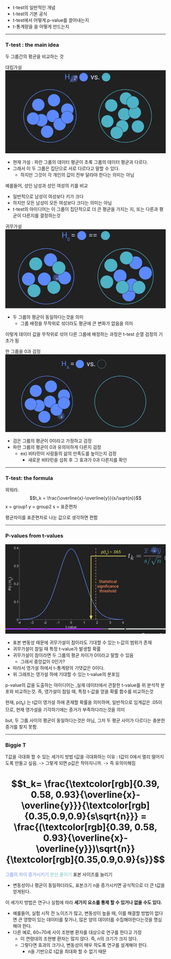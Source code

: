 - t-test의 일반적인 개념
- t-test의 기본 공식
- t-test에서 어떻게 p-value를 끌어내는지
- t-통계량을 을 어떻게 만드는지
---
### T-test : the main idea

두 그룹간의 평균을 비교하는 것

대립가설
![115](../pic/10.The%20t-test%20family/115.png)
- 현재 가설 : 파란 그룹의 데이터 평균이 초록 그룹의 데이터 평균과 다르다.
- 그래서 이 두 그룹은 집단으로 서로 다르다고 말할 수 있다.
	- 하지만 그것이 각 개인의 값이 전부 달라야 한다는 의미는 아님

예를들어, 성인 남성과 성인 여성의 키를 비교
- 일반적으로 남성이 여성보다 키가 크다
- 하지만 모든 남성이 모든 여성보다 크다는 의미는 아님
- t-test의 아이디어는 이 그룹이 집단적으로 더 큰 평균을 가지는 지, 또는 다른과 평균이 다른지를 결정하는것


귀무가설
![115.Pasted image 20240911122026](../pic/10.The%20t-test%20family/115.Pasted%20image%2020240911122026.png)
- 두 그룹의 평균이 동일하다는것을 의미
	- 그룹 배정을 무작위로 섞더라도 평균에 큰 변화가 없음을 의미

이렇게 데이터 값을 무작위로 섞어 다른 그룹에 배정하는 과정은 t-test 순열 검정의 기초가 됨


한 그룹을 0과 검정
![115.Pasted image 20240911122413](../pic/10.The%20t-test%20family/115.Pasted%20image%2020240911122413.png)
- 검은 그룹의 평균이 0이라고 가정하고 검정
- 파란 그룹의 평균이 0과 유의미하게 다른지 검정
	- ex) 비타민이 사람들의 삶의 만족도를 높이는지 검정
		- 새로운 비타민을 섭취 후 그 효과가 0과 다른지를 확인

---
### T-test: the formula
외워라.
$$t_k = \frac{\overline{x}-\overline{y}}{s/\sqrt{n}}$$
x = group1
y = group2
s = 표준편차

평균차이를 표준편차로 나눈 값으로 생각하면 편함


---
### P-values from t-values
![115.Pasted image 20240911143939](../pic/10.The%20t-test%20family/115.Pasted%20image%2020240911143939.png)

- 표본 변동성 때문에 귀무가설이 참이라도 기대할 수 있는 t-값의 범위가 존재
- 귀무가설이 참일 때 특정 t-value가 발생할 확률
- 귀무가설이 참이라면 두 그룹의 평균 차이가 0이라고 말할 수 있음
	- 그래서 중앙값이 0인가?
- 따라서 영가설 하에서 t-통계량의 기댓값은 0이다.
- 위 그래프는 영가설 하에 기대할 수 있는 t-value의 분포임

p-value의 값을 도출하는 아이디어는 ,실제 데이터에서 관찰한 t-value를 위 분석적 분포와 비교하는것.
즉, 영가설이 참일 때, 특정 t-값을 얻을 확률 함수를 비교하는것

현재, p($t_k$) 는 t값이 영가설 하에 존재할 확률을 의미하며, 일반적으로 임계값은 .05이므로, 현재 영가설을 기각하기에는 증거가 부족하다라는것을 의미

but, 두 그룹 사이의 평균이 동일하다는것은 아님, 그저 두 평균 사이가 다르다는 충분한 증거를 찾지 못함.

---
### Biggie T

T값을 극대화 할 수 있는 세가지 방법
t값을 극대화하는 이유 : t값이 0에서 멀리 떨어지도록 만들고 싶음. -> 그렇게 되면 p값은 작아지니까. -> 즉 유의미해짐
# $$t_k= \frac{\textcolor[rgb]{0.39, 0.58, 0.93}{\overline{x}-\overline{y}}}{\textcolor[rgb]{0.35,0.9,0.9}{s\sqrt{n}}} = \frac{(\textcolor[rgb]{0.39, 0.58, 0.93}{\overline{x}-\overline{y}})\sqrt{n}}{\textcolor[rgb]{0.35,0.9,0.9}{s}}$$

<span style="color:rgb(118, 147, 234)">그룹의 차이 증가시키기</span>
<span style="color:rgb(116, 195, 194)">분산 줄이기</span> 
표본 사이즈를 늘리기 
- 변동성이나 평균이 동일하더라도, 표본크기 n을 증가시키면 공식적으로 더 큰 t값을 얻게된다. 

이 세가지 방법은 연구나 실험에 따라 
**세가지 요소를 통제 할 수 있거나 없을 수도 있다.**
- 예를들어, 실험 시작 전 노이즈가 많고, 변동성이 높을 때, 이를 해결할 방법이 없다면 큰 영향이 있는 데이터를 찾거나, 많은 양의 데이터를 수집해야한다는것을 명심해야 한다.
- 다른 예로, 60~70세 사이 조현병 환자를 대상으로 연구를 한다고 가정
	- 이 연령대의 조현병 환자는 많지 않다. 즉, n의 크기가 크지 않다.
	- 그렇다면 효과의 크기나, 변동성이 매우 작도록 연구를 설계해야 한다.
		- n을 기반으로 t값을 최대화 할 수 없기 때문
